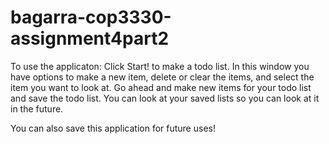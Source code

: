 # bagarra-cop3330-assignment4part2

To use the applicaton:
Click Start! to make a todo list.
In this window you have options to make a new item, delete or clear the items, and select the item you want to look at.
Go ahead and make new items for your todo list and save the todo list.
You can look at your saved lists so you can look at it in the future.

You can also save this application for future uses!

